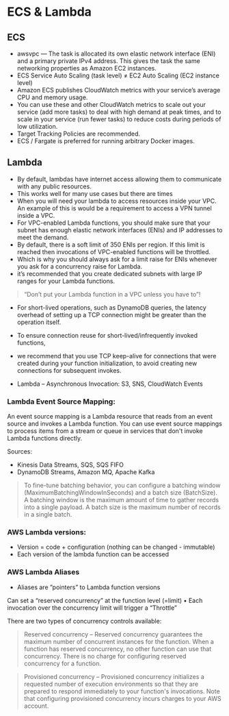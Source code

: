 # ECS & Lambda

## ECS

- awsvpc — The task is allocated its own elastic network interface (ENI) and a primary private IPv4 address. This gives the task the same networking properties as Amazon EC2 instances.
- ECS Service Auto Scaling (task level) ≠ EC2 Auto Scaling (EC2 instance level)
- Amazon ECS publishes CloudWatch metrics with your service’s average CPU and memory usage.
- You can use these and other CloudWatch metrics to scale out your service (add more tasks) to deal with high demand at peak times, and to scale in your service (run fewer tasks) to reduce costs during periods of low utilization.
- Target Tracking Policies are recommended.
- ECS / Fargate is preferred for running arbitrary Docker images.


## Lambda

- By default, lambdas have internet access allowing them to communicate with any public resources. 
- This works well for many use cases but there are times 
- When you will need your lambda to access resources inside your VPC. An example of this is would be a requirement to access a VPN tunnel inside a VPC.
- For VPC-enabled Lambda functions, you should make sure that your subnet has enough elastic network interfaces (ENIs) and IP addresses to meet the demand.
- By default, there is a soft limit of 350 ENIs per region. If this limit is reached then invocations of VPC-enabled functions will be throttled. 
- Which is why you should always ask for a limit raise for ENIs whenever you ask for a concurrency raise for Lambda. 
- it’s recommended that you create dedicated subnets with large IP ranges for your Lambda functions.

> “Don’t put your Lambda function in a VPC unless you have to”!

- For short-lived operations, such as DynamoDB queries, the latency overhead of setting up a TCP connection might be greater than the operation itself. 
- To ensure connection reuse for short-lived/infrequently invoked functions, 
- we recommend that you use TCP keep-alive for connections that were created during your function initialization, to avoid creating new connections for subsequent invokes.

- Lambda – Asynchronous Invocation: S3, SNS, CloudWatch Events

### Lambda Event Source Mapping:

An event source mapping is a Lambda resource that reads from an event source and invokes a Lambda function. 
You can use event source mappings to process items from a stream or queue in services that don't invoke Lambda functions directly. 

Sources:
- Kinesis Data Streams, SQS, SQS FIFO
- DynamoDB Streams, Amazon MQ, Apache Kafka

> To fine-tune batching behavior, you can configure a batching window (MaximumBatchingWindowInSeconds) and a batch size (BatchSize). 
A batching window is the maximum amount of time to gather records into a single payload. A batch size is the maximum number of records in a single batch.

### AWS Lambda versions:
- Version = code + configuration (nothing can be changed - immutable)
- Each version of the lambda function can be accessed 

### AWS Lambda Aliases
- Aliases are ”pointers” to Lambda function versions

Can set a “reserved concurrency” at the function level (=limit)
• Each invocation over the concurrency limit will trigger a “Throttle”

There are two types of concurrency controls available:

> Reserved concurrency – Reserved concurrency guarantees the maximum number of concurrent instances for the function. 
When a function has reserved concurrency, no other function can use that concurrency. There is no charge for configuring reserved concurrency for a function.

> Provisioned concurrency – Provisioned concurrency initializes a requested number of execution environments so that they are prepared to respond immediately to your function's invocations.
Note that configuring provisioned concurrency incurs charges to your AWS account.
